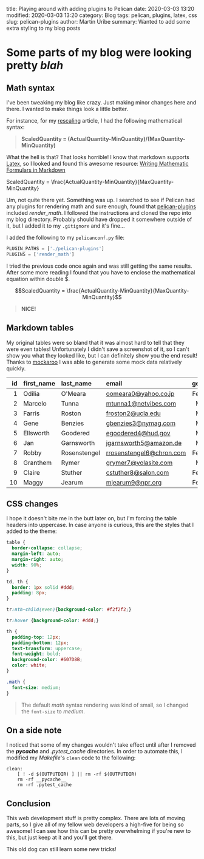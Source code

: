 title: Playing around with adding plugins to Pelican
date: 2020-03-03 13:20
modified: 2020-03-03 13:20
category: Blog
tags: pelican, plugins, latex, css
slug: pelican-plugins
author: Martin Uribe
summary: Wanted to add some extra styling to my blog posts

# Some parts of my blog were looking pretty _blah_

## Math syntax

I've been tweaking my blog like crazy.
Just making minor changes here and there.
I wanted to make things look a little better.

For instance, for my [rescaling]({filename}scaling-values.md) article, I had the following mathematical syntax:

> **ScaledQuantity = (ActualQuantity-MinQuantity)/(MaxQuantity-MinQuantity)**

What the hell is that?
That looks horrible!
I know that markdown supports [Latex](https://www.latex-project.org/), so I looked and found this awesome resource: [Writing Mathematic Formulars in Markdown](http://csrgxtu.github.io/2015/03/20/Writing-Mathematic-Fomulars-in-Markdown/)

ScaledQuantity = \frac{ActualQuantity-MinQuantity}{MaxQuantity-MinQuantity}

Um, not quite there yet.
Something was up.
I searched to see if Pelican had any plugins for rendering math and sure enough, found that [pelican-plugins](https://github.com/getpelican/pelican-plugins) included *render_math*.
I followed the instructions and cloned the repo into my blog directory.
Probably should have dropped it somewhere outside of it, but I added it to my `.gitignore` and it's fine...

I added the following to my `pelicanconf.py` file:

```python
PLUGIN_PATHS = ['./pelican-plugins']
PLUGINS = ['render_math']
```

I tried the previous code once again and was still getting the same results.
After some more reading I found that you have to enclose the mathematical equation within double $.

$$ScaledQuantity = \frac{ActualQuantity-MinQuantity}{MaxQuantity-MinQuantity}$$

> **NICE!**

## Markdown tables

My original tables were so bland that it was almost hard to tell that they were even tables!
Unfortunately I didn't save a screenshot of it, so I can't show you what they looked like, but I can definitely show you the end result!
Thanks to [mockaroo](https://www.mockaroo.com/) I was able to generate some mock data relatively quickly.

|id|first_name|last_name|email|gender|ip_address|
|-:|:---------|:--------|:----|:----:|---------:|
|1|Odilia|O'Meara|oomeara0@yahoo.co.jp|Female|244.53.86.185|
|2|Marcelo|Tunna|mtunna1@netvibes.com|Male|128.140.17.56|
|3|Farris|Roston|froston2@ucla.edu|Male|111.104.78.209|
|4|Gene|Benzies|gbenzies3@nymag.com|Male|67.169.248.21|
|5|Ellsworth|Goodered|egoodered4@hud.gov|Male|227.48.46.133|
|6|Jan|Garnsworth|jgarnsworth5@amazon.de|Male|138.13.211.142|
|7|Robby|Rosenstengel|rrosenstengel6@chron.com|Female|105.76.137.198|
|8|Granthem|Rymer|grymer7@yolasite.com|Male|15.60.66.25|
|9|Claire|Stuther|cstuther8@salon.com|Female|5.36.242.109|
|10|Maggy|Jearum|mjearum9@npr.org|Female|179.12.188.75|

## CSS changes

I hope it doesn't bite me in the butt later on, but I'm forcing the table headers into uppercase. In case anyone is curious, this are the styles that I added to the theme:

```css
table {
  border-collapse: collapse;
  margin-left: auto;
  margin-right: auto;
  width: 90%;
}

td, th {
  border: 1px solid #ddd;
  padding: 8px;
}

tr:nth-child(even){background-color: #f2f2f2;}

tr:hover {background-color: #ddd;}

th {
  padding-top: 12px;
  padding-bottom: 12px;
  text-transform: uppercase;
  font-weight: bold;
  background-color: #607D8B;
  color: white;
}

.math {
  font-size: medium;
}
```

> The default *math* syntax rendering was kind of small, so I changed the `font-size` to *medium*.

## On a side note

I noticed that some of my changes wouldn't take effect until after I removed the *__pycache__* and *.pytest_cache* directories. In order to automate this, I modified my *Makefile*'s `clean` code to the following:

```make
clean:
	[ ! -d $(OUTPUTDIR) ] || rm -rf $(OUTPUTDIR)
	rm -rf __pycache__
	rm -rf .pytest_cache
```

## Conclusion

This web development stuff is pretty complex.
There are lots of moving parts, so I give all of my fellow web developers a high-five for being so awesome!
I can see how this can be pretty overwhelming if you're new to this, but just keep at it and you'll get there.

This old dog can still learn some new tricks!
